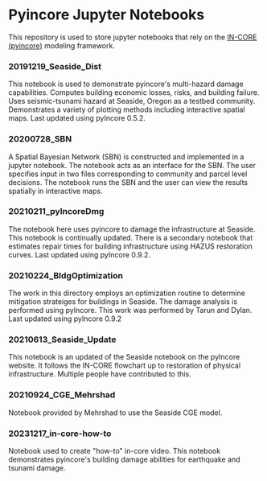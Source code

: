 # Pyincore Jupyter Notebooks

This repository is used to store jupyter notebooks that rely on the [IN-CORE (pyincore)](https://github.com/IN-CORE) modeling framework.

### 20191219_Seaside_Dist

This notebook is used to demonstrate pyincore's multi-hazard damage capabilities. Computes building economic losses, risks, and building failure. Uses seismic-tsunami hazard at Seaside, Oregon as a testbed community. Demonstrates a variety of plotting methods including interactive spatial maps. Last updated using pyIncore 0.5.2.

### 20200728_SBN

A Spatial Bayesian Network (SBN) is constructed and implemented in a jupyter notebook. The notebook acts as an interface for the SBN. The user specifies input in two files corresponding to community and parcel level decisions. The notebook runs the SBN and the user can view the results spatially in interactive maps. 


### 20210211_pyIncoreDmg

The notebook here uses pyincore to damage the infrastructure at Seaside. This notebook is continually updated. There is a secondary notebook that estimates repair times for building infrastructure using HAZUS restoration curves. Last updated using pyIncore 0.9.2.

### 20210224_BldgOptimization

The work in this directory employs an optimization routine to determine mitigation strateiges for buildings in Seaside. The damage analysis is performed using pyIncore. This work was performed by Tarun and Dylan. Last updated using pyIncore 0.9.2

### 20210613_Seaside_Update

This notebook is an updated of the Seaside notebook on the pyIncore website. It follows the IN-CORE flowchart up to restoration of physical infrastructure. Multiple people have contributed to this.

### 20210924_CGE_Mehrshad

Notebook provided by Mehrshad to use the Seaside CGE model. 


### 20231217_in-core-how-to
Notebook used to create "how-to" in-core video. This notebook demonstrates pyincore's building damage abilities for earthquake and tsunami damage. 
